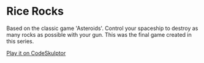 # Rice Rocks

Based on the classic game 'Asteroids'. Control your spaceship to destroy as many rocks as possible with your gun.
This was the final game created in this series.

[Play it on CodeSkulptor](http://www.codeskulptor.org/#user38_wC9Z5qsyOW10XjR.py)